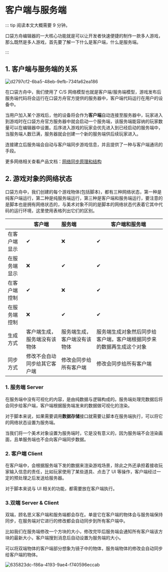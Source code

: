 # 客户端与服务端

::: tip 阅读本文大概需要 9 分钟。

口袋方舟编辑器的一大核心功能就是可以让开发者快速便捷的制作一款多人游戏，那么既然是多人游戏，首先要了解一下什么是客户端，什么是服务端。

:::

## 1. 客户端与服务端的关系

![d2797cf2-6ba5-48eb-9efb-734fa62ea186](https://arkimg.ark.online/d2797cf2-6ba5-48eb-9efb-734fa62ea186.webp)

在口袋方舟中，我们使用了 C/S 网络模型也就是客户端/服务端模型，游戏发布后服务端代码将会运行在口袋方舟官方提供的服务器中，客户端代码运行在用户的设备中。

当用户加入某个游戏后，他的设备将会作为**客户端**自动连接至服务器中，玩家进入到游戏时在口袋方舟官方服务器中就会启动一个服务端，该服务端能容纳的玩家数量可以在编辑器中设置。后序进入游戏的玩家会优先进入到已经启动的服务端中，当服务端人数已满，服务器就会创建一个新的服务端供后续玩家进入。

连接建立后服务端会自动与客户端同步游戏信息，并且提供了一种与客户端通讯的手段。

更多网络相关查看产品文档：[网络同步原理和结构](https://docs.ark.online/Scripting/NetworkSynchronizationStructureandMechanics.html)

## 2. 游戏对象的网络状态

口袋方舟中，我们创建的每个游戏物体(包括脚本)，都有三种网络状态，第一种是纯客户端运行，第二种是纯服务端运行，第三种是客户端和服务端运行，要注意的是脚本也是拥有网络状态的，与美术对象不同的是脚本的网络状态代表着它其中代码的运行环境，这里使用表格列出它们的区别。

|              | 客户端 <Badge type="tip" text="Client" /> | 服务端 <Badge type="warning" text="Server" /> | 客户端和服务端 <Badge type="danger" text="Client&Server" />  |
| ------------ | ----------------------------------------- | :-------------------------------------------- | ------------------------------------------------------------ |
| 在客户端显示 | ✔                                         | ❌                                             | ✔                                                            |
| 在服务端显示 | ❌                                         | ✔                                             | ✔                                                            |
| 在客户端控制 | ✔                                         | ❌                                             | ✔                                                            |
| 在服务端控制 | ❌                                         | ✔                                             | ✔                                                            |
| 生成方式     | 客户端生成，服务端没有该物体              | 服务端生成，客户端没有该物体                  | 服务端生成对象然后同步给客户端，客户端根据同步来的数据再生成这个对象 |
| 同步方式     | 修改不会自动同步给其它客户端              | 修改会同步给所有客户端                        | 修改会同步给所有客户端                                       |

### 1. 服务端 Server

在服务端中没有可视化的内容，是由纯数据与逻辑构成的。服务端处理完数据后将会同步给客户端，客户端根据服务端发来的数据做可视化的渲染。

对于脚本来说，如果需要调用**数据存储**接口就需要让脚本在服务端执行，可以将它的网络状态设置为服务端。

当我们将一个美术对象设置为服务端时，它是没有意义的，因为服务端不会渲染画面，且单服务端也不会向客户端同步数据。

### 2. 客户端 Client

在客户端中，会根据服务端下发的数据来渲染游戏场景，除此之外还承担着接收玩家输入信息的责任，比如玩家使用了某些道具、点击了 UI 等操作，客户端经过一定的预处理之后发送给服务器。

对于脚本来说与 UI 相关的功能，都需要放在客户端执行。

### 3.双端 Server & Client

双端，顾名思义客户端和服务端都会存在。单是它在客户端的物体会与服务端保持同步，在服务端对它进行的修改都会自动同步到所有客户端中。

比如我们在服务端修改一个方块的大小，修改完毕后服务端会通知所有客户端该方块的最新大小，客户端搜到消息后自动设置为服务端的大小。

可以将双端物体的客户端部分想象为镜子中的物体，服务端物体的修改会自动同步给客户端的物体。

![635823dc-f86a-4193-9ae4-f740596eccab](https://arkimg.ark.online/635823dc-f86a-4193-9ae4-f740596eccab.webp)
